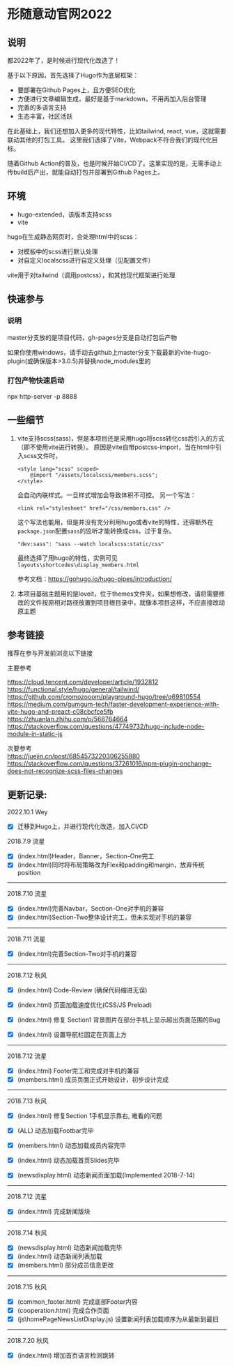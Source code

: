 # 形随意动官网2022

## 说明
都2022年了，是时候进行现代化改造了！

基于以下原因，首先选择了Hugo作为底层框架：
- 要部署在Github Pages上，且方便SEO优化
- 方便进行文章编辑生成，最好是基于markdown，不用再加入后台管理
- 完善的多语言支持
- 生态丰富，社区活跃

在此基础上，我们还想加入更多的现代特性，比如tailwind, react, vue，这就需要联动其他的打包工具。
这里我们选择了Vite，Webpack不符合我们的现代化目标。

随着Github Action的普及，也是时候开始CI/CD了。这里实现的是，无需手动上传build后产出，就能自动打包并部署到Github Pages上。


## 环境
- hugo-extended，该版本支持scss
- vite

hugo在生成静态网页时，会处理html中的scss：
- 对模板中的scss进行默认处理
- 对自定义localscss进行自定义处理（见配置文件）

vite用于对tailwind（调用postcss），和其他现代框架进行处理

## 快速参与
### 说明
master分支放的是项目代码，gh-pages分支是自动打包后产物

如果你使用windows，请手动去github上master分支下载最新的vite-hugo-plugin(或确保版本>3.0.5)并替换node_modules里的

### 打包产物快速启动
npx http-server -p 8888


## 一些细节
1. vite支持scss(sass)，但是本项目还是采用hugo将scss转化css后引入的方式（即不使用vite进行转换）。
原因是vite自带postcss-import，当在html中引入scss文件时，
    ```
    <style lang="scss" scoped>
        @import "/assets/localscss/members.scss";
    </style>
    ```
    会自动内联样式。一旦样式增加会导致体积不可控。
    另一个写法：
    ```
    <link rel="stylesheet" href="/css/members.css" />
    ```
    这个写法也能用，但是并没有充分利用hugo或者vite的特性，还得额外在`package.json`配置`sass`的监听才能转换成css，过于复杂。
    ```
    "dev:sass": "sass --watch localscss:static/css"
    ```

    最终选择了用hugo的特性，实例可见`layouts\shortcodes\display_members.html`

    参考文档：https://gohugo.io/hugo-pipes/introduction/
2. 本项目基础主题用的是loveit，位于themes文件夹，如果想修改，请将需要修改的文件按原相对路径放置到项目根目录中，就像本项目这样，不应直接改动原主题

## 参考链接
推荐在参与开发前浏览以下链接

主要参考

https://cloud.tencent.com/developer/article/1932812  
https://functional.style/hugo/general/tailwind/  
https://github.com/cromozooom/playground-hugo/tree/q69810554  
https://medium.com/gumgum-tech/faster-development-experience-with-vite-hugo-and-preact-c08cbcfce5fb  
https://zhuanlan.zhihu.com/p/568764664  
https://stackoverflow.com/questions/47749732/hugo-include-node-module-in-static-js  

次要参考  
https://juejin.cn/post/6854573220306255880  
https://stackoverflow.com/questions/37261016/npm-plugin-onchange-does-not-recognize-scss-files-changes





## 更新记录:
2022.10.1 Wey
- [x] 迁移到Hugo上，并进行现代化改造，加入CI/CD

2018.7.9 流星
- [x] \(index.html\)Header，Banner，Section-One完工
- [x] \(index.html\)同时将布局策略改为Flex和padding和margin，放弃传统position

---

2018.7.10 流星
- [x] \(index.html\)完善Navbar，Section-One对手机的兼容
- [x] \(index.html\)Section-Two整体设计完工，但未实现对手机的兼容

---

2018.7.11 流星
- [x] \(index.html\)完善Section-Two对手机的兼容

---

2018.7.12 秋风
- [x] \(index.html\) Code-Review \(确保代码缩进无误\)
- [x] \(index.html\) 页面加载速度优化\(CSS/JS Preload\)
- [x] \(index.html\) 修复 Section1 背景图片在部分手机上显示超出页面范围的Bug
- [x] \(index.html\) 设置导航栏固定在页面上方


---


2018.7.12 流星
- [x] \(index.html\)  Footer完工和完成对手机的兼容
- [x] \(members.html\)  成员页面正式开始设计，初步设计完成

---

2018.7.13 秋风
- [x] \(index.html\) 修复Section 1手机显示靠右, 难看的问题
- [x] \(ALL\) 动态加载Footbar完毕
- [x] \(members.html\) 动态加载成员内容完毕
- [x] \(index.html\) 动态加载首页Slides完毕
- [x] \(newsdisplay.html\) 动态新闻页面加载\(Implemented 2018-7-14\)


---


2018.7.12 流星
- [x] \(index.html\)  完成新闻版块


--- 
2018.7.14 秋风
- [x] \(newsdisplay.html\) 动态新闻加载完毕
- [x] \(index.html\) 动态新闻列表加载
- [x] \(members.html\) 部分成员信息更改

---
2018.7.15 秋风
- [x] \(common_footer.html\) 完成底部Footer内容
- [x] \(cooperation.html\) 完成合作页面
- [x] \(js\homePageNewsListDisplay.js\) 设置新闻列表加载顺序为从最新到最旧

---
2018.7.20 秋风
- [x] \(index.html\) 增加首页语言检测跳转